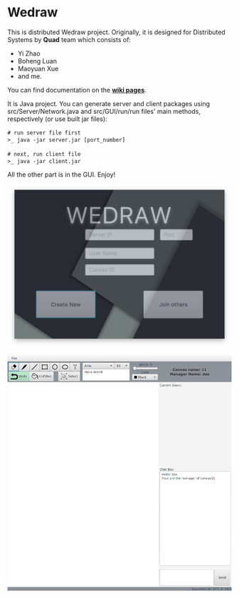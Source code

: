 # Wedraw
This is distributed Wedraw project. Originally, it is designed for Distributed Systems by **Quad** team which consists of:
- Yi Zhao
- Boheng Luan
- Maoyuan Xue
- and me.

You can find documentation on the **[wiki pages](https://github.com/bahriddin/wedraw/wiki)**.

It is Java project. You can generate server and client packages using src/Server/Network.java and src/GUI/run/run files' main methods, respectively (or use built jar files):

    # run server file first
    >_ java -jar server.jar [port_number]

    # next, run client file
    >_ java -jar client.jar

All the other part is in the GUI. Enjoy!

![Login Page](https://github.com/bahriddin/wedraw/blob/master/blob/img/login.png)

![Main Window](https://github.com/bahriddin/wedraw/blob/master/blob/img/wedraw.png)
